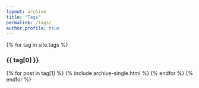 ```yaml
---
layout: archive
title: "Tags"
permalink: /tags/
author_profile: true
---
```


{% for tag in site.tags %}
  <h3 class="archive__subtitle">{{ tag[0] }}</h3>
  {% for post in tag[1] %}
    {% include archive-single.html %}
  {% endfor %}
{% endfor %}
